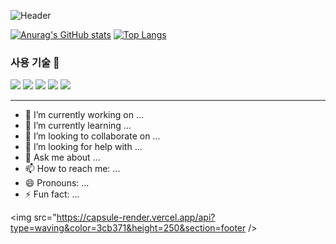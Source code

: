 ![Header](https://capsule-render.vercel.app/api?type=waving&color=3cb371&height=250&section=header&text=Daeun's%20GitHub&fontSize=70)

[![Anurag's GitHub stats](https://github-readme-stats.vercel.app/api?username=daeun100299)](https://github.com/anuraghazra/github-readme-stats)
[![Top Langs](https://github-readme-stats.vercel.app/api/top-langs/?username=daeun100299)](https://github.com/anuraghazra/github-readme-stats)

### 사용 기술 👋
<img src="https://img.shields.io/badge/CSS-1572B6?style=flat-square&logo=css3&logoColor=white"/></a>
<img src="https://img.shields.io/badge/JavaScript-F7DF1E?style=flat-square&logo=javascript&logoColor=white"/></a>
<img src="https://img.shields.io/badge/IntelliJ-000000?style=flat-square&logo=intellijidea&logoColor=white"/></a>
<img src="https://img.shields.io/badge/React-61DAFB?style=flat-square&logo=react&logoColor=white"/></a>
<img src="https://img.shields.io/badge/MySQL-4479A1?style=flat-square&logo=mysql&logoColor=white"/></a>
***
- 🔭 I’m currently working on ...
- 🌱 I’m currently learning ...
- 👯 I’m looking to collaborate on ...
- 🤔 I’m looking for help with ...
- 💬 Ask me about ...
- 📫 How to reach me: ...
- 😄 Pronouns: ...
- ⚡ Fun fact: ...

<img src="https://capsule-render.vercel.app/api?type=waving&color=3cb371&height=250&section=footer />
